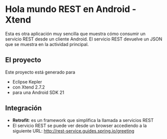 # Hola mundo REST en Android - Xtend

Esta es otra aplicación muy sencilla que muestra cómo consumir un servicio REST desde un cliente Android. El servicio REST devuelve un JSON que se muestra en la actividad principal.

## El proyecto

Este proyecto está generado para

* Eclipse Kepler
* con Xtend 2.7.2
* para una Android SDK 21

## Integración

* **Retrofit**: es un framework que simplifica la llamada a servicios REST
* El servicio REST se puede ver desde un browser accediendo a la siguiente URL: http://rest-service.guides.spring.io/greeting

